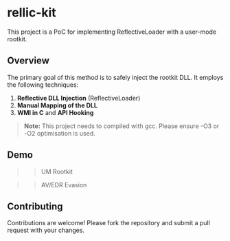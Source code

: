 # rellic-kit
This project is a PoC for implementing ReflectiveLoader with a user-mode rootkit.

## Overview

The primary goal of this method is to safely inject the rootkit DLL. It employs the following techniques:

1. **Reflective DLL Injection** (ReflectiveLoader)
2. **Manual Mapping of the DLL**
3. **WMI in C** and **API Hooking**

> **Note:**
> This project needs to compiled with gcc. Please ensure -O3 or -O2 optimisation is used.

## Demo
>> UM Rootkit
>> 

>> AV/EDR Evasion
>> 

## Contributing

Contributions are welcome! Please fork the repository and submit a pull request with your changes.
